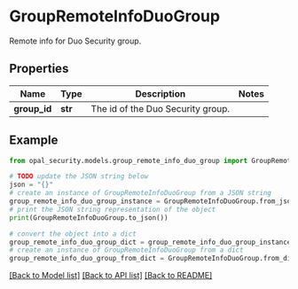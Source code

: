 # GroupRemoteInfoDuoGroup

Remote info for Duo Security group.

## Properties

Name | Type | Description | Notes
------------ | ------------- | ------------- | -------------
**group_id** | **str** | The id of the Duo Security group. | 

## Example

```python
from opal_security.models.group_remote_info_duo_group import GroupRemoteInfoDuoGroup

# TODO update the JSON string below
json = "{}"
# create an instance of GroupRemoteInfoDuoGroup from a JSON string
group_remote_info_duo_group_instance = GroupRemoteInfoDuoGroup.from_json(json)
# print the JSON string representation of the object
print(GroupRemoteInfoDuoGroup.to_json())

# convert the object into a dict
group_remote_info_duo_group_dict = group_remote_info_duo_group_instance.to_dict()
# create an instance of GroupRemoteInfoDuoGroup from a dict
group_remote_info_duo_group_from_dict = GroupRemoteInfoDuoGroup.from_dict(group_remote_info_duo_group_dict)
```
[[Back to Model list]](../README.md#documentation-for-models) [[Back to API list]](../README.md#documentation-for-api-endpoints) [[Back to README]](../README.md)


